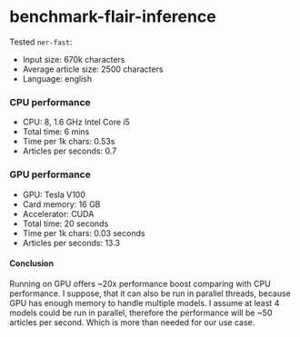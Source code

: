 # benchmark-flair-inference

Tested `ner-fast`:

- Input size: 670k characters
- Average article size: 2500 characters
- Language: english

### CPU performance

- CPU: 8, 1.6 GHz Intel Core i5
- Total time: 6 mins
- Time per 1k chars:  0.53s
- Articles per seconds: 0.7

### GPU performance

- GPU: Tesla V100
- Card memory: 16 GB
- Accelerator: CUDA
- Total time: 20 seconds
- Time per 1k chars: 0.03 seconds
- Articles per seconds: 13.3

#### Conclusion

Running on GPU offers ~20x performance boost comparing with CPU performance. I suppose, that it can also be run in parallel threads, because GPU has enough memory
to handle multiple models. I assume at least 4 models could be run in parallel, therefore the performance will be ~50 articles per second. Which is more than
needed for our use case.
